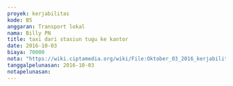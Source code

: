 ```yaml
---
proyek: kerjabilitas
kode: B5
anggaran: Transport lokal
nama: Billy PN
title: taxi dari stasiun tugu ke kantor
date: 2016-10-03
biaya: 70000
nota: "https://wiki.ciptamedia.org/wiki/File:Oktober_03_2016_kerjabilitas_B5_taxi_stasiun_kantor_billy.jpg"
tanggalpelunasan: 2016-10-03
notapelunasan:
---
```

